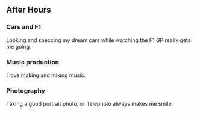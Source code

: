 ## After Hours

### Cars and F1

Looking and speccing my dream cars while watching the F1 GP really gets me going.

### Music production

I love making and mixing music.

### Photography

Taking a good portrait photo, or Telephoto always makes me smile.
